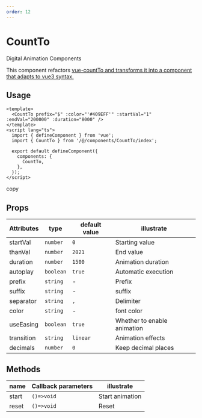 ```yaml
---
order: 12
---
```


# CountTo

Digital Animation Components

This component refactors [vue-countTo and transforms it into a component that adapts to vue3 syntax.](https://github.com/PanJiaChen/vue-countTo)

## Usage

```
<template>
  <CountTo prefix="$" :color="'#409EFF'" :startVal="1" :endVal="200000" :duration="8000" />
</template>
<script lang="ts">
  import { defineComponent } from 'vue';
  import { CountTo } from '/@/components/CountTo/index';

  export default defineComponent({
    components: {
      CountTo,
    },
  });
</script>
```

copy

## Props

| Attributes | type      | default value | illustrate                  |
| ---------- | --------- | ------------- | --------------------------- |
| startVal   | `number`  | `0`           | Starting value              |
| thanVal    | `number`  | `2021`        | End value                   |
| duration   | `number`  | `1500`        | Animation duration          |
| autoplay   | `boolean` | `true`        | Automatic execution         |
| prefix     | `string`  | \-            | Prefix                      |
| suffix     | `string`  | \-            | suffix                      |
| separator  | `string`  | `,`           | Delimiter                   |
| color      | `string`  | \-            | font color                  |
| useEasing  | `boolean` | `true`        | Whether to enable animation |
| transition | `string`  | `linear`      | Animation effects           |
| decimals   | `number`  | `0`           | Keep decimal places         |

## Methods

| name  | Callback parameters | illustrate      |
| ----- | ------------------- | --------------- |
| start | `()=>void`          | Start animation |
| reset | `()=>void`          | Reset           |
